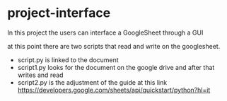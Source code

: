 # project-interface
In this project the users can interface a GoogleSheet through a GUI

at this point there are two scripts that read and write on the googlesheet.
- script.py is linked to the document
- script1.py looks for the document on the google drive and after that writes and read 
- script2.py is the adjustment of the guide at this link https://developers.google.com/sheets/api/quickstart/python?hl=it
